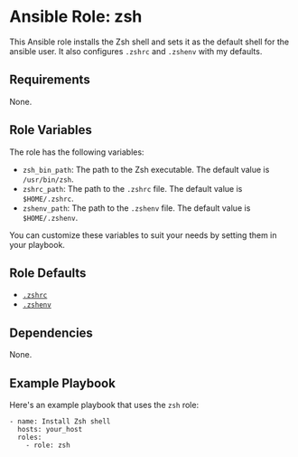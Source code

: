 # Ansible Role: zsh

This Ansible role installs the Zsh shell and sets it as the default shell for the ansible user. It also configures `.zshrc` and `.zshenv` with my defaults.

## Requirements

None.

## Role Variables

The role has the following variables:

- `zsh_bin_path`: The path to the Zsh executable. The default value is `/usr/bin/zsh`.
- `zshrc_path`: The path to the `.zshrc` file. The default value is `$HOME/.zshrc`.
- `zshenv_path`: The path to the `.zshenv` file. The default value is `$HOME/.zshenv`.

You can customize these variables to suit your needs by setting them in your playbook.

## Role Defaults

- [`.zshrc`](templates/.zshrc.j2)
- [`.zshenv`](templates/.zshenv.debian.j2)

## Dependencies

None.

## Example Playbook

Here's an example playbook that uses the `zsh` role:

```
- name: Install Zsh shell
  hosts: your_host
  roles:
    - role: zsh
```
